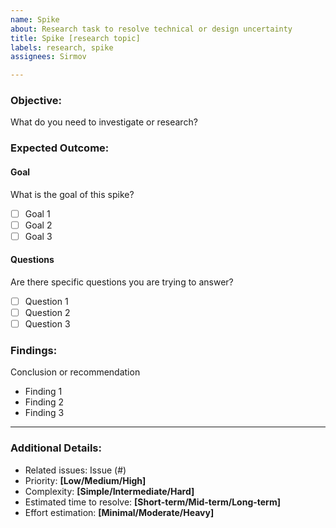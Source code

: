 ```yaml
---
name: Spike
about: Research task to resolve technical or design uncertainty
title: Spike [research topic]
labels: research, spike
assignees: Sirmov

---
```


### Objective:
What do you need to investigate or research?

### Expected Outcome:

#### Goal 
What is the goal of this spike?
- [ ] Goal 1
- [ ] Goal 2
- [ ] Goal 3

#### Questions
Are there specific questions you are trying to answer?
- [ ] Question 1
- [ ] Question 2
- [ ] Question 3

### Findings:
Conclusion or recommendation
- Finding 1
- Finding 2
- Finding 3

---

### Additional Details:
- Related issues: Issue (#)
- Priority: **[Low/Medium/High]**
- Complexity: **[Simple/Intermediate/Hard]**
- Estimated time to resolve: **[Short-term/Mid-term/Long-term]**
- Effort estimation: **[Minimal/Moderate/Heavy]**
